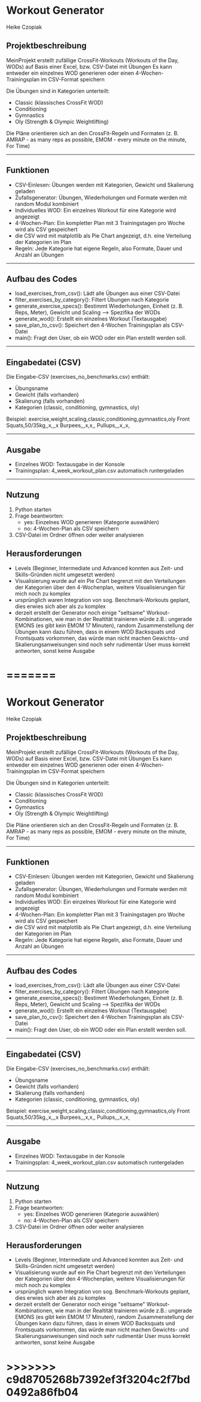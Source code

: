 # Workout Generator
Heike Czopiak

## Projektbeschreibung
MeinProjekt erstellt zufällige CrossFit-Workouts (Workouts of the Day, WODs) auf Basis einer Excel, bzw. CSV-Datei mit Übungen 
Es kann entweder ein einzelnes WOD generieren oder einen 4-Wochen-Trainingsplan im CSV-Format speichern

Die Übungen sind in Kategorien unterteilt:
- Classic (klassisches CrossFit WOD)
- Conditioning
- Gymnastics
- Oly (Strength & Olympic Weightlifting)

Die Pläne orientieren sich an den CrossFit-Regeln und Formaten (z. B. AMRAP - as many reps as possible, EMOM - every minute on the minute, For Time)

---

## Funktionen
- CSV-Einlesen: Übungen werden mit Kategorien, Gewicht und Skalierung geladen
- Zufallsgenerator: Übungen, Wiederholungen und Formate werden mit random Modul kombiniert
- Individuelles WOD: Ein einzelnes Workout für eine Kategorie wird angezeigt
- 4-Wochen-Plan: Ein kompletter Plan mit 3 Trainingstagen pro Woche wird als CSV gespeichert 
- die CSV wird mit matplotlib als Pie Chart angezeigt, d.h. eine Verteilung der Kategorien im Plan
- Regeln: Jede Kategorie hat eigene Regeln, also Formate, Dauer und Anzahl an Übungen

---

## Aufbau des Codes
- load_exercises_from_csv(): Lädt alle Übungen aus einer CSV-Datei
- filter_exercises_by_category(): Filtert Übungen nach Kategorie
- generate_exercise_specs(): Bestimmt Wiederholungen, Einheit (z. B. Reps, Meter), Gewicht und Scaling --> Spezifika der WODs
- generate_wod(): Erstellt ein einzelnes Workout (Textausgabe)
- save_plan_to_csv(): Speichert den 4-Wochen Trainingsplan als CSV-Datei
- main(): Fragt den User, ob ein WOD oder ein Plan erstellt werden soll.

---

## Eingabedatei (CSV)
Die Eingabe-CSV (exercises_no_benchmarks.csv) enthält:
- Übungsname
- Gewicht (falls vorhanden)
- Skalierung (falls vorhanden)
- Kategorien (classic, conditioning, gymnastics, oly)

Beispiel:
exercise,weight,scaling,classic,conditioning,gymnastics,oly
Front Squats,50/35kg,,x,,,x
Burpees,,,x,x,,
Pullups,,,x,,x,

---

## Ausgabe
- Einzelnes WOD: Textausgabe in der Konsole
- Trainingsplan: 4_week_workout_plan.csv automatisch runtergeladen

---

## Nutzung
1. Python starten
2. Frage beantworten:
   - yes: Einzelnes WOD generieren (Kategorie auswählen)
   - no: 4-Wochen-Plan als CSV speichern
3. CSV-Datei im Ordner öffnen oder weiter analysieren

## Herausforderungen
- Levels (Beginner, Intermediate und Advanced konnten aus Zeit- und Skills-Gründen nicht umgesetzt werden)
- Visualisierung wurde auf ein Pie Chart begrenzt mit den Verteilungen der Kategorien über den 4-Wochenplan, weitere Visualisierungen für mich noch zu komplex
- ursprünglich waren Integration von sog. Benchmark-Workouts geplant, dies erwies sich aber als zu komplex
- derzeit erstellt der Generator noch einige "seltsame" Workout-Kombinationen, wie man in der Realtität trainieren würde
    z.B.: 
    ungerade EMONS (es gibt kein EMOM 17 Minuten), 
    random Zusammenstellung der Übungen kann dazu führen, dass in einem WOD Backsquats und Frontsquats vorkommen, das würde man nicht machen
    Gewichts- und Skalierungsanweisungen sind noch sehr rudimentär
    User muss korrekt antworten, sonst keine Ausgabe
# =======
# Workout Generator
Heike Czopiak

## Projektbeschreibung
MeinProjekt erstellt zufällige CrossFit-Workouts (Workouts of the Day, WODs) auf Basis einer Excel, bzw. CSV-Datei mit Übungen 
Es kann entweder ein einzelnes WOD generieren oder einen 4-Wochen-Trainingsplan im CSV-Format speichern

Die Übungen sind in Kategorien unterteilt:
- Classic (klassisches CrossFit WOD)
- Conditioning
- Gymnastics
- Oly (Strength & Olympic Weightlifting)

Die Pläne orientieren sich an den CrossFit-Regeln und Formaten (z. B. AMRAP - as many reps as possible, EMOM - every minute on the minute, For Time)

---

## Funktionen
- CSV-Einlesen: Übungen werden mit Kategorien, Gewicht und Skalierung geladen
- Zufallsgenerator: Übungen, Wiederholungen und Formate werden mit random Modul kombiniert
- Individuelles WOD: Ein einzelnes Workout für eine Kategorie wird angezeigt
- 4-Wochen-Plan: Ein kompletter Plan mit 3 Trainingstagen pro Woche wird als CSV gespeichert 
- die CSV wird mit matplotlib als Pie Chart angezeigt, d.h. eine Verteilung der Kategorien im Plan
- Regeln: Jede Kategorie hat eigene Regeln, also Formate, Dauer und Anzahl an Übungen

---

## Aufbau des Codes
- load_exercises_from_csv(): Lädt alle Übungen aus einer CSV-Datei
- filter_exercises_by_category(): Filtert Übungen nach Kategorie
- generate_exercise_specs(): Bestimmt Wiederholungen, Einheit (z. B. Reps, Meter), Gewicht und Scaling --> Spezifika der WODs
- generate_wod(): Erstellt ein einzelnes Workout (Textausgabe)
- save_plan_to_csv(): Speichert den 4-Wochen Trainingsplan als CSV-Datei
- main(): Fragt den User, ob ein WOD oder ein Plan erstellt werden soll.

---

## Eingabedatei (CSV)
Die Eingabe-CSV (exercises_no_benchmarks.csv) enthält:
- Übungsname
- Gewicht (falls vorhanden)
- Skalierung (falls vorhanden)
- Kategorien (classic, conditioning, gymnastics, oly)

Beispiel:
exercise,weight,scaling,classic,conditioning,gymnastics,oly
Front Squats,50/35kg,,x,,,x
Burpees,,,x,x,,
Pullups,,,x,,x,

---

## Ausgabe
- Einzelnes WOD: Textausgabe in der Konsole
- Trainingsplan: 4_week_workout_plan.csv automatisch runtergeladen

---

## Nutzung
1. Python starten
2. Frage beantworten:
   - yes: Einzelnes WOD generieren (Kategorie auswählen)
   - no: 4-Wochen-Plan als CSV speichern
3. CSV-Datei im Ordner öffnen oder weiter analysieren

## Herausforderungen
- Levels (Beginner, Intermediate und Advanced konnten aus Zeit- und Skills-Gründen nicht umgesetzt werden)
- Visualisierung wurde auf ein Pie Chart begrenzt mit den Verteilungen der Kategorien über den 4-Wochenplan, weitere Visualisierungen für mich noch zu komplex
- ursprünglich waren Integration von sog. Benchmark-Workouts geplant, dies erwies sich aber als zu komplex
- derzeit erstellt der Generator noch einige "seltsame" Workout-Kombinationen, wie man in der Realtität trainieren würde
    z.B.: 
    ungerade EMONS (es gibt kein EMOM 17 Minuten), 
    random Zusammenstellung der Übungen kann dazu führen, dass in einem WOD Backsquats und Frontsquats vorkommen, das würde man nicht machen
    Gewichts- und Skalierungsanweisungen sind noch sehr rudimentär
    User muss korrekt antworten, sonst keine Ausgabe
# >>>>>>> c9d8705268b7392ef3f3204c2f7bd0492a86fb04

